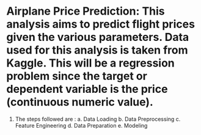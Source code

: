 # Airplane Price Prediction: This analysis aims to predict flight prices given the various parameters. Data used for this analysis is taken from Kaggle. This will be a regression problem since the target or dependent variable is the price (continuous numeric value). 

1. The steps followed are : 
a. Data Loading 
b. Data Preprocessing 
c. Feature Engineering
d. Data Preparation 
e. Modeling

